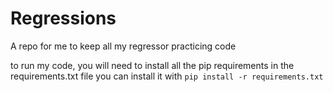 # Regressions
A repo for me to keep all my regressor practicing code

to run my code, you will need to install all the pip requirements in the requirements.txt file
you can install it with
`pip install -r requirements.txt`
